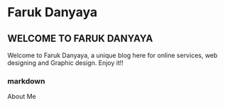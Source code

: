 # Faruk Danyaya 

## **WELCOME TO FARUK DANYAYA**
 
 Welcome to Faruk Danyaya, a unique blog here for online services, web designing and Graphic design.  Enjoy it!!
 
 ### markdown
 
 About Me
